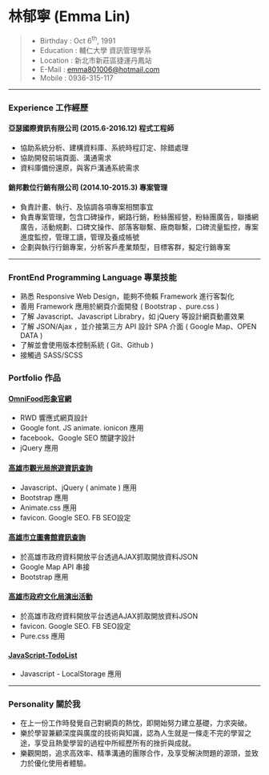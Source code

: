 # 林郁寧 (Emma Lin)

 > - Birthday : Oct 6<sup>th</sup>, 1991
 > - Education : 輔仁大學 資訊管理學系
 > - Location : 新北市新莊區捷運丹鳳站
 > - E-Mail : emma801006@hotmail.com
 > - Mobile : 0936-315-117


---
### Experience 工作經歷

#### 亞瑟國際資訊有限公司 (2015.6-2016.12) 程式工程師
 - 協助系統分析、建構資料庫、系統時程訂定、除錯處理
 - 協助開發前端頁面、溝通需求
 - 資料庫備份還原，與客戶溝通系統需求
 
#### 銷邦數位行銷有限公司 (2014.10-2015.3) 專案管理
 - 負責計畫、執行、及協調各項專案相關事宜
 - 負責專案管理，包含口碑操作，網路行銷，粉絲團經營，粉絲團廣告，聯播網廣告，活動規劃、口碑文操作、部落客聯繫、廠商聯繫，口碑流量監控，專案進度監控，管理工讀，管理及養成帳號
 - 企劃與執行行銷專案，分析客戶產業類型，目標客群，擬定行銷專案


---
### FrontEnd Programming Language 專業技能
 - 熟悉 Responsive Web Design，能夠不倚賴 Framework 進行客製化
 - 善用 Framework 應用於網頁介面開發 ( Bootstrap 、pure.css )
 - 了解 Javascript、Javascript Librabry，如 jQuery 等設計網頁動畫效果
 - 了解 JSON/Ajax ，並介接第三方 API 設計 SPA 介面 ( Google Map、OPEN DATA )
 - 了解並會使用版本控制系統 ( Git、Github )
 - 接觸過 SASS/SCSS 


### Portfolio 作品

#### [OmniFood形象官網](https://goo.gl/nHZBRy)
 - RWD 響應式網頁設計
 - Google font. JS animate. ionicon 應用
 - facebook、Google SEO 關鍵字設計
 - jQuery 應用

#### [高雄市觀光局旅遊資訊查詢](https://goo.gl/m92ueV)
 - Javascript、jQuery ( animate ) 應用
 - Bootstrap 應用
 - Animate.css 應用
 - favicon. Google SEO. FB SEO設定

#### [高雄市立圖書館資訊查詢](https://goo.gl/uSizpR)
 - 於高雄市政府資料開放平台透過AJAX抓取開放資料JSON
 - Google Map API 串接
 - Bootstrap 應用

#### [高雄市政府文化局演出活動](https://goo.gl/Pcpq0J)
 - 於高雄市政府資料開放平台透過AJAX抓取開放資料JSON
 - favicon. Google SEO. FB SEO設定
 - Pure.css 應用

 #### [JavaScript-TodoList](https://goo.gl/UzvosB)
 - Javascript - LocalStorage 應用

 

---
### Personality 關於我
 - 在上一份工作時發覺自己對網頁的熱忱，即開始努力建立基礎，力求突破。
 - 樂於學習兼顧深度與廣度的技術與知識，認為人生就是一條走不完的學習之途，享受且熱愛學習的過程中所經歷所有的挫折與成就。
 - 樂觀開朗，追求高效率、精準溝通的團隊合作，及享受解決問題的源頭，並致力於優化使用者體驗。
 
